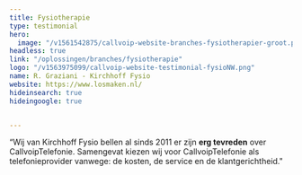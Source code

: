 ```yaml
---
title: Fysiotherapie
type: testimonial
hero:
  image: "/v1561542875/callvoip-website-branches-fysiotherapier-groot.png"
headless: true
link: "/oplossingen/branches/fysiotherapie"
logo: "/v1563975099/callvoip-website-testimonial-fysioNW.png"
name: R. Graziani - Kirchhoff Fysio
website: https://www.losmaken.nl/
hideinsearch: true
hideingoogle: true


---
```

“Wij van Kirchhoff Fysio bellen al sinds 2011 er zijn **erg tevreden** over CallvoipTelefonie. Samengevat kiezen wij voor CallvoipTelefonie als telefonieprovider vanwege: de kosten, de service en de klantgerichtheid."
